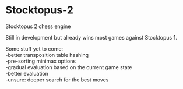 # Stocktopus-2
Stocktopus 2 chess engine

Still in development but already wins most games against Stocktopus 1.

Some stuff yet to come:   
-better transposition table hashing   
-pre-sorting minimax options   
-gradual evaluation based on the current game state   
-better evaluation   
-unsure: deeper search for the best moves   
